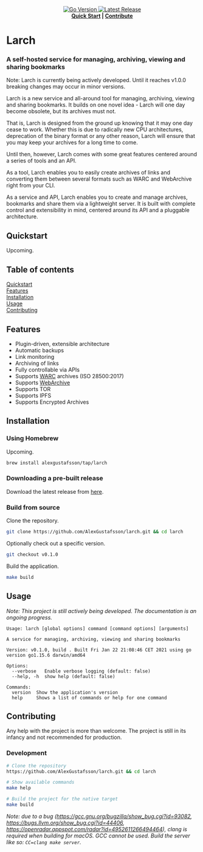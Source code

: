 <!--<p align="center">
  <img src=".github/banner.png" alt="Banner">
</p>-->
<p align="center">
  <a href="https://github.com/AlexGustafsson/larch/blob/master/go.mod">
    <img src="https://shields.io/github/go-mod/go-version/AlexGustafsson/larch" alt="Go Version" />
  </a>
  <a href="https://github.com/AlexGustafsson/larch/releases">
    <img src="https://flat.badgen.net/github/release/AlexGustafsson/larch" alt="Latest Release" />
  </a>
  <br>
  <strong><a href="#quickstart">Quick Start</a> | <a href="#contribute">Contribute</a> </strong>
</p>

# Larch
### A self-hosted service for managing, archiving, viewing and sharing bookmarks

Note: Larch is currently being actively developed. Until it reaches v1.0.0 breaking changes may occur in minor versions.

Larch is a new service and all-around tool for managing, archiving, viewing and sharing bookmarks. It builds on one novel idea - Larch will one day become obsolete, but its archives must not.

That is, Larch is designed from the ground up knowing that it may one day cease to work. Whether this is due to radically new CPU architectures, deprecation of the binary format or any other reason, Larch will ensure that you may keep your archives for a long time to come.

Until then, however, Larch comes with some great features centered around a series of tools and an API.

As a tool, Larch enables you to easily create archives of links and converting them between several formats such as WARC and WebArchive right from your CLI.

As a service and API, Larch enables you to create and manage archives, bookmarks and share them via a lightweight server. It is built with complete control and extensibility in mind, centered around its API and a pluggable architecture.

## Quickstart
<a name="quickstart"></a>

Upcoming.

## Table of contents

[Quickstart](#quickstart)<br/>
[Features](#features)<br />
[Installation](#installation)<br />
[Usage](#usage)<br />
[Contributing](#contributing)

<a id="features"></a>
## Features

* Plugin-driven, extensible architecture
* Automatic backups
* Link monitoring
* Archiving of links
* Fully controllable via APIs
* Supports [WARC](https://github.com/internetarchive/heritrix3/wiki/WARC%20%28Web%20ARChive%29) archives (ISO 28500:2017)
* Supports [WebArchive](https://en.wikipedia.org/wiki/Webarchive)
* Supports TOR
* Supports IPFS
* Supports Encrypted Archives

<a id="installation"></a>
## Installation

### Using Homebrew

Upcoming.

```sh
brew install alexgustafsson/tap/larch
```

### Downloading a pre-built release

Download the latest release from [here](https://github.com/AlexGustafsson/larch/releases).

### Build from source

Clone the repository.

```sh
git clone https://github.com/AlexGustafsson/larch.git && cd larch
```

Optionally check out a specific version.

```sh
git checkout v0.1.0
```

Build the application.

```sh
make build
```

## Usage
<a name="usage"></a>

_Note: This project is still actively being developed. The documentation is an ongoing progress._

```
Usage: larch [global options] command [command options] [arguments]

A service for managing, archiving, viewing and sharing bookmarks

Version: v0.1.0, build . Built Fri Jan 22 21:08:46 CET 2021 using go version go1.15.6 darwin/amd64

Options:
  --verbose   Enable verbose logging (default: false)
  --help, -h  show help (default: false)

Commands:
  version  Show the application's version
  help     Shows a list of commands or help for one command
```

## Contributing
<a name="contributing"></a>

Any help with the project is more than welcome. The project is still in its infancy and not recommended for production.

### Development

```sh
# Clone the repository
https://github.com/AlexGustafsson/larch.git && cd larch

# Show available commands
make help

# Build the project for the native target
make build
```

_Note: due to a bug (https://gcc.gnu.org/bugzilla/show_bug.cgi?id=93082, https://bugs.llvm.org/show_bug.cgi?id=44406, https://openradar.appspot.com/radar?id=4952611266494464), clang is required when building for macOS. GCC cannot be used. Build the server like so: `CC=clang make server`._
